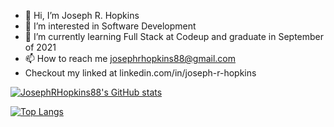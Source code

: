 - 👋 Hi, I’m Joseph R. Hopkins
- 👀 I’m interested in Software Development
- 🌱 I’m currently learning Full Stack at Codeup and graduate in September of 2021
- 📫 How to reach me josephrhopkins88@gmail.com 
- Checkout my linked at linkedin.com/in/joseph-r-hopkins

<!---
JosephRHopkins88/JosephRHopkins88 is a ✨ special ✨ repository because its `README.md` (this file) appears on your GitHub profile.
You can click the Preview link to take a look at your changes.
--->

[![JosephRHopkins88's GitHub stats](https://github-readme-stats.vercel.app/api?username=JosephRHopkins88&count_private=true&theme=dark&show_icons=true)](https://github.com/samkotech/github-readme-stats)

[![Top Langs](https://github-readme-stats.vercel.app/api/top-langs/?username=JosephRHopkins88)](https://github.com/JosephRHopkins88/github-readme-stats)

